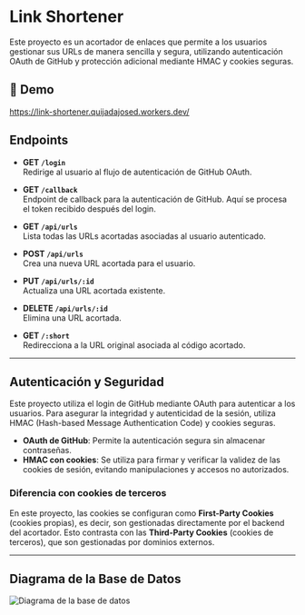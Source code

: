 # Link Shortener

Este proyecto es un acortador de enlaces que permite a los usuarios gestionar sus URLs de manera sencilla y segura, utilizando autenticación OAuth de GitHub y protección adicional mediante HMAC y cookies seguras.

## 🎥 Demo

https://link-shortener.quijadajosed.workers.dev/

## Endpoints

- **GET `/login`**  
  Redirige al usuario al flujo de autenticación de GitHub OAuth.

- **GET `/callback`**  
  Endpoint de callback para la autenticación de GitHub. Aquí se procesa el token recibido después del login.

- **GET `/api/urls`**  
  Lista todas las URLs acortadas asociadas al usuario autenticado.

- **POST `/api/urls`**  
  Crea una nueva URL acortada para el usuario.

- **PUT `/api/urls/:id`**  
  Actualiza una URL acortada existente.

- **DELETE `/api/urls/:id`**  
  Elimina una URL acortada.

- **GET `/:short`**  
  Redirecciona a la URL original asociada al código acortado.

---

## Autenticación y Seguridad

Este proyecto utiliza el login de GitHub mediante OAuth para autenticar a los usuarios. Para asegurar la integridad y autenticidad de la sesión, utiliza HMAC (Hash-based Message Authentication Code) y cookies seguras.

- **OAuth de GitHub**: Permite la autenticación segura sin almacenar contraseñas.
- **HMAC con cookies**: Se utiliza para firmar y verificar la validez de las cookies de sesión, evitando manipulaciones y accesos no autorizados.

### Diferencia con cookies de terceros

En este proyecto, las cookies se configuran como **First-Party Cookies** (cookies propias), es decir, son gestionadas directamente por el backend del acortador. Esto contrasta con las **Third-Party Cookies** (cookies de terceros), que son gestionadas por dominios externos.

---

## Diagrama de la Base de Datos

![Diagrama de la base de datos](https://github.com/user-attachments/assets/54d8c083-8a63-4c9e-8154-657112d3b1a6)
